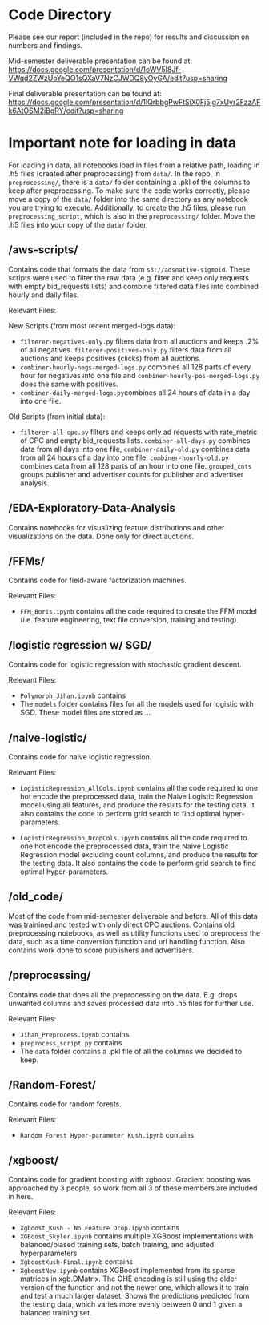 # Code Directory
Please see our report (included in the repo) for results and discussion on numbers and findings.

Mid-semester deliverable presentation can be found at: https://docs.google.com/presentation/d/1oWV5I8Jf-VWqd2ZWzUoYeQO1sQXaV7NzCJWDQ8yOyGA/edit?usp=sharing

Final deliverable presentation can be found at: https://docs.google.com/presentation/d/1lQrbbgPwFtSiX0Fj5ig7xUyr2FzzAFk6AtOSM2jBgRY/edit?usp=sharing

# Important note for loading in data
For loading in data, all notebooks load in files from a relative path, loading in .h5 files (created after preprocessing) from `data/`. In the repo, in `preprocessing/`, there is a `data/` folder containing a .pkl of the columns to keep after preprocessing. To make sure the code works correctly, please move a copy of the `data/` folder into the same directory as any notebook you are trying to execute. Additionally, to create the .h5 files, please run `preprocessing_script`, which is also in the `preprocessing/` folder. Move the .h5 files into your copy of the `data/` folder.

## /aws-scripts/
Contains code that formats the data from `s3://adsnative-sigmoid`. These scripts were used to filter the raw data (e.g. filter and keep only requests with empty bid_requests lists) and combine filtered data files into combined hourly and daily files.

Relevant Files:


New Scripts (from most recent merged-logs data):
* `filterer-negatives-only.py`	filters data from all auctions and keeps .2% of all negatives. `filterer-positives-only.py` filters data from all auctions and keeps positives (clicks) from all auctions.
* `combiner-hourly-negs-merged-logs.py` combines all 128 parts of every hour for negatives into one file and `combiner-hourly-pos-merged-logs.py`	does the same with positives.
* `combiner-daily-merged-logs.py`combines all 24 hours of data in a day into one file.





Old Scripts (from initial data):
* `filterer-all-cpc.py`	filters and keeps only ad requests with rate_metric of CPC and empty bid_requests lists. `combiner-all-days.py` combines data from all days into one file, `combiner-daily-old.py` combines data from all 24 hours of a day into one file, `combiner-hourly-old.py` combines data from all 128 parts of an hour into one file. `grouped_cnts` groups publisher and advertiser counts for publisher and advertiser analysis.


## /EDA-Exploratory-Data-Analysis
Contains notebooks for visualizing feature distributions and other visualizations on the data. Done only for direct auctions.


## /FFMs/
Contains code for field-aware factorization machines.

Relevant Files:
* `FFM_Boris.ipynb` contains all the code required to create the FFM model (i.e. feature engineering, text file conversion, training and testing).


## /logistic regression w/ SGD/
Contains code for logistic regression with stochastic gradient descent.

Relevant Files: 
* `Polymorph_Jihan.ipynb` contains
* The `models` folder contains files for all the models used for logistic with SGD. These model files are stored as ...


## /naive-logistic/
Contains code for naive logistic regression.

Relevant Files:
* `LogisticRegression_AllCols.ipynb` contains all the code required to one hot encode the preprocessed data, train the Naive Logistic Regression model using all features, and produce the results for the testing data. It also contains the code to perform grid search to find optimal hyper-parameters.  

* `LogisticRegression_DropCols.ipynb` contains all the code required to one hot encode the preprocessed data, train the Naive Logistic Regression model excluding count columns, and produce the results for the testing data. It also contains the code to perform grid search to find optimal hyper-parameters.  


## /old_code/
Most of the code from mid-semester deliverable and before. All of this data was trainined and tested with only direct CPC auctions. Contains old preprocessing notebooks, as well as utility functions used to preprocess the data, such as a time conversion function and url handling function. Also contains work done to score publishers and advertisers.

## /preprocessing/
Contains code that does all the preprocessing on the data. E.g. drops unwanted columns and saves processed data into .h5 files for further use.

Relevant Files:
* `Jihan_Preprocess.ipynb` contains
* `preprocess_script.py` contains 
* The `data` folder contains a .pkl file of all the columns we decided to keep.


## /Random-Forest/
Contains code for random forests.

Relevant Files:
* `Random Forest Hyper-parameter Kush.ipynb` contains 

## /xgboost/
Contains code for gradient boosting with xgboost. Gradient boosting was approached by 3 people, so work from all 3 of these members are included in here.

Relevant Files:

* `Xgboost_Kush - No Feature Drop.ipynb` contains
* `XGBoost_Skyler.ipynb` contains multiple XGBoost implementations with balanced/biased training sets, batch training, and adjusted hyperparameters
* `XgboostKush-Final.ipynb` contains
* `XgboostNew.ipynb` contains XGBoost implemented from its sparse matrices in xgb.DMatrix. The OHE encoding is still using the older version of the function and not the newer one, which allows it to train and test a much larger dataset. Shows the predictions predicted from the testing data, which varies more evenly between 0 and 1 given a balanced training set.


